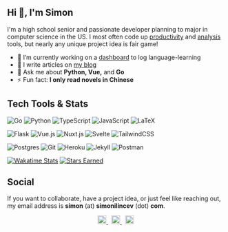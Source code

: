 ## Hi 👋, I'm Simon

I'm a high school senior and passionate developer planning to major in computer science in the US. I most often code up [productivity](https://github.com/Destaq/life-calendar) and [analysis](https://github.com/Destaq/language-statistics) tools, but nearly any unique project idea is fair game!

- 🔭  I’m currently working on a [dashboard](https://github.com/Destaq/language-learning-dashboard) to log language-learning
- 📝  I write articles on [my blog](https://simonilincev.com/blog/)
- 💬  Ask me about **Python, Vue,** and **Go**
- ⚡  Fun fact: **I only read novels in Chinese**

## Tech Tools & Stats

![Go](https://img.shields.io/badge/go-%2300ADD8.svg?style=for-the-badge&logo=go&logoColor=white)
![Python](https://img.shields.io/badge/python-%2314354C.svg?style=for-the-badge&logo=python&logoColor=white)
![TypeScript](https://img.shields.io/badge/TypeScript-007ACC?style=for-the-badge&logo=typescript&logoColor=white)
![JavaScript](https://img.shields.io/badge/javascript-%23323330.svg?style=for-the-badge&logo=javascript&logoColor=%23F7DF1E)
![LaTeX](https://img.shields.io/badge/latex-%23008080.svg?style=for-the-badge&logo=latex&logoColor=white)

![Flask](https://img.shields.io/badge/flask-%23000.svg?style=for-the-badge&logo=flask&logoColor=white)
![Vue.js](https://img.shields.io/badge/vuejs-%2335495e.svg?style=for-the-badge&logo=vuedotjs&logoColor=%234FC08D)
![Nuxt.js](https://img.shields.io/badge/Nuxt-black?style=for-the-badge&logo=nuxt.js&logoColor=white)
![Svelte](https://img.shields.io/badge/svelte-%23f1413d.svg?style=for-the-badge&logo=svelte&logoColor=white)
![TailwindCSS](https://img.shields.io/badge/tailwindcss-%2338B2AC.svg?style=for-the-badge&logo=tailwind-css&logoColor=white)

![Postgres](https://img.shields.io/badge/postgres-%23316192.svg?style=for-the-badge&logo=postgresql&logoColor=white)
![Git](https://img.shields.io/badge/git-%23F05033.svg?style=for-the-badge&logo=git&logoColor=white)
![Heroku](https://img.shields.io/badge/heroku-%23430098.svg?style=for-the-badge&logo=heroku&logoColor=white)
![Jekyll](https://img.shields.io/static/v1?style=for-the-badge&message=Jekyll&color=CC0000&logo=Jekyll&logoColor=FFFFFF&label=)
![Postman](https://img.shields.io/badge/Postman-FF6C37?style=for-the-badge&logo=postman&logoColor=white)

[![Wakatime Stats](https://wakatime.com/badge/user/86d68e60-3404-43cd-94b6-e82de814439f.svg?style=for-the-badge)](https://wakatime.com/@86d68e60-3404-43cd-94b6-e82de814439f)
[![Stars Earned](https://img.shields.io/github/stars/Destaq?affiliations=OWNER%2CCOLLABORATOR&label=STARS%20EARNED&style=for-the-badge)](https://img.shields.io/github/stars/Destaq?affiliations=OWNER%2CCOLLABORATOR&label=STARS%20EARNED&style=for-the-badge)

<!--- <p align="left"> <img src="https://github-readme-stats.vercel.app/api?username=destaq&show_icons=true&count_private=true&hide_title=true" /> </p> --->

## Social

If you want to collaborate, have a project idea, or just feel like reaching out, my email address is **simon** (at) **simonilincev** (dot) **com**.
<p align="center">
    <a href="https://stackoverflow.com/users/12876940/destaq?tab=profile">
    <picture>
      <source media="(prefers-color-scheme: light)" srcset=
              "https://cdn.jsdelivr.net/npm/simple-icons@3.0.1/icons/stackoverflow.svg" height="20" width="20">
      <source media="(prefers-color-scheme: dark)" srcset=
              "https://raw.githubusercontent.com/Destaq/destaq.github.io/master/assets/images/other/stackoverflow-light.png" height="20" width="20">
      <img alt="Shows a black logo in light color mode and a white one in dark color mode.">
      </picture>
    </a>
    &nbsp;
    <a href="mailto:simon@simonilincev.com">
  <picture>
        <source media="(prefers-color-scheme: light)" srcset=
              "https://cdn.jsdelivr.net/npm/simple-icons@3.0.1/icons/gmail.svg" height="20" width="20">
      <source media="(prefers-color-scheme: dark)" srcset=
              "https://raw.githubusercontent.com/Destaq/destaq.github.io/master/assets/images/other/gmail-light.png" height="20" width="20">
      <img alt="Shows a black logo in light color mode and a white one in dark color mode.">
    </picture>
    </a>
    &nbsp;
    <a href="https://cdn.jsdelivr.net/npm/simple-icons@3.13.0/icons/linkedin.svg">
  <picture>
          <source media="(prefers-color-scheme: light)" srcset=
              "https://cdn.jsdelivr.net/npm/simple-icons@3.13.0/icons/linkedin.svg" height="20" width="20">
      <source media="(prefers-color-scheme: dark)" srcset=
              "https://user-images.githubusercontent.com/61620873/234853343-227dc04a-b43c-41e6-af7a-89a498539393.png" height="20" width="20">
      <img alt="Shows a black logo in light color mode and a white one in dark color mode.">
    </picture>
    </a>
</p>
